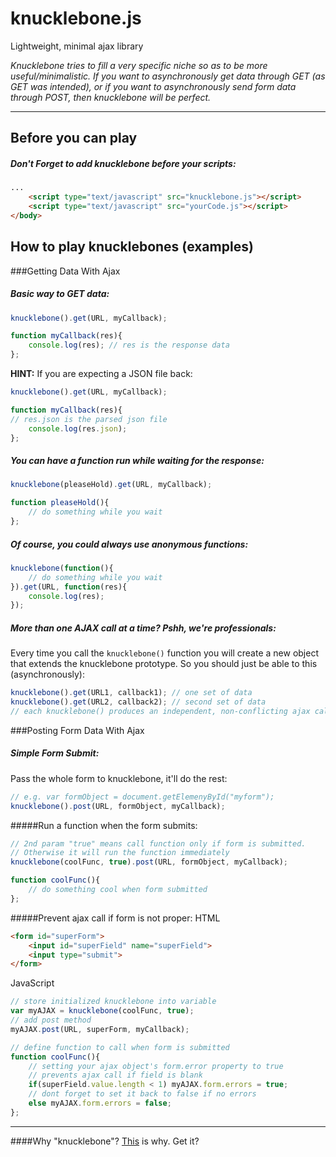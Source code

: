 # knucklebone.js
Lightweight, minimal ajax library

_Knucklebone tries to fill a very specific niche so as to be more useful/minimalistic. If you want to asynchronously get data through GET (as GET was intended), or if you want to asynchronously send form data through POST, then knucklebone will be perfect._
- - -
## Before you can play
##### Don't Forget to add knucklebone __*before*__ your scripts:
```html
...
	<script type="text/javascript" src="knucklebone.js"></script>
	<script type="text/javascript" src="yourCode.js"></script>
</body>
```


## How to play knucklebones (examples)

###Getting Data With Ajax

##### Basic way to GET data:
```javascript
knucklebone().get(URL, myCallback);

function myCallback(res){
	console.log(res); // res is the response data
};  
```

__HINT:__ If you are expecting a JSON file back:
```javascript
knucklebone().get(URL, myCallback);

function myCallback(res){
// res.json is the parsed json file
	console.log(res.json); 
};  
```

##### You can have a function run while waiting for the response:
```javascript
knucklebone(pleaseHold).get(URL, myCallback);

function pleaseHold(){
	// do something while you wait
};
```

##### Of course, you could always use anonymous functions:
```javascript
knucklebone(function(){
	// do something while you wait
}).get(URL, function(res){
	console.log(res);
});
```

##### More than one AJAX call at a time? Pshh, we're professionals:
Every time you call the `knucklebone()` function you will create a new object that extends the knucklebone prototype.
So you should just be able to this (asynchronously): 
```javascript
knucklebone().get(URL1, callback1); // one set of data
knucklebone().get(URL2, callback2); // second set of data
// each knucklebone() produces an independent, non-conflicting ajax call
```

###Posting Form Data With Ajax

##### Simple Form Submit:
Pass the whole form to knucklebone, it'll do the rest:
```javascript
// e.g. var formObject = document.getElemenyById("myform");
knucklebone().post(URL, formObject, myCallback);
```

#####Run a function when the form submits:
```javascript
// 2nd param "true" means call function only if form is submitted.
// Otherwise it will run the function immediately
knucklebone(coolFunc, true).post(URL, formObject, myCallback);

function coolFunc(){
	// do something cool when form submitted
};
```

#####Prevent ajax call if form is not proper:
HTML
```html
<form id="superForm">
	<input id="superField" name="superField">
	<input type="submit">
</form>
```
JavaScript
```javascript
// store initialized knucklebone into variable
var myAJAX = knucklebone(coolFunc, true);
// add post method
myAJAX.post(URL, superForm, myCallback);

// define function to call when form is submitted
function coolFunc(){
	// setting your ajax object's form.error property to true
	// prevents ajax call if field is blank
	if(superField.value.length < 1) myAJAX.form.errors = true; 
	// dont forget to set it back to false if no errors
	else myAJAX.form.errors = false; 
};
```
- - -
####Why "knucklebone"?
[This](https://en.wikipedia.org/wiki/Knucklebones) is why. Get it? 
